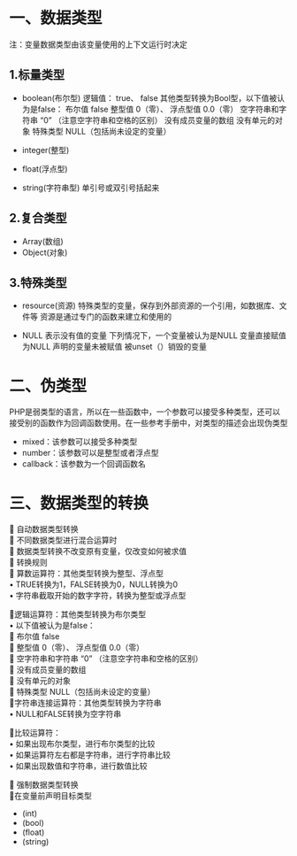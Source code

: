 # 一、数据类型
注：变量数据类型由该变量使用的上下文运行时决定  
## 1.标量类型
- boolean(布尔型)
  逻辑值： true、 false
  其他类型转换为Bool型，以下值被认为是false：
   布尔值 false
   整型值 0（零）、 浮点型值 0.0（零）
   空字符串和字符串 “0” （注意空字符串和空格的区别）
   没有成员变量的数组
   没有单元的对象
   特殊类型 NULL（包括尚未设定的变量）

- integer(整型)
- float(浮点型)
- string(字符串型)
  单引号或双引号括起来  
  
## 2.复合类型
- Array(数组)
- Object(对象)
## 3.特殊类型
- resource(资源)
  特殊类型的变量，保存到外部资源的一个引用，如数据库、文件等
  资源是通过专门的函数来建立和使用的

- NULL
 表示没有值的变量
 下列情况下，一个变量被认为是NULL
  变量直接赋值为NULL
  声明的变量未被赋值
  被unset（）销毁的变量

# 二、伪类型  
PHP是弱类型的语言，所以在一些函数中，一个参数可以接受多种类型，还可以接受别的函数作为回调函数使用。在一些参考手册中，对类型的描述会出现伪类型  
  - mixed：该参数可以接受多种类型  
  - number：该参数可以是整型或者浮点型  
  - callback：该参数为一个回调函数名  

# 三、数据类型的转换
 自动数据类型转换  
 不同数据类型进行混合运算时  
 数据类型转换不改变原有变量，仅改变如何被求值  
 转换规则  
 算数运算符：其他类型转换为整型、浮点型  
•  TRUE转换为1，FALSE转换为0，NULL转换为0  
•  字符串截取开始的数字字符，转换为整型或浮点型  

逻辑运算符：其他类型转换为布尔类型  
• 以下值被认为是false：  
 布尔值 false  
 整型值 0（零）、 浮点型值 0.0（零）  
 空字符串和字符串 “0” （注意空字符串和空格的区别）  
 没有成员变量的数组  
 没有单元的对象  
 特殊类型 NULL（包括尚未设定的变量）  
字符串连接运算符：其他类型转换为字符串  
• NULL和FALSE转换为空字符串  

比较运算符：  
• 如果出现布尔类型，进行布尔类型的比较  
• 如果运算符左右都是字符串，进行字符串比较  
• 如果出现数值和字符串，进行数值比较  

 强制数据类型转换  
在变量前声明目标类型  
- (int)  
- (bool)  
- (float)  
- (string)   
